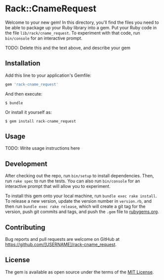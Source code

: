 # Rack::CnameRequest

Welcome to your new gem! In this directory, you'll find the files you need to be able to package up your Ruby library into a gem. Put your Ruby code in the file `lib/rack/cname_request`. To experiment with that code, run `bin/console` for an interactive prompt.

TODO: Delete this and the text above, and describe your gem

## Installation

Add this line to your application's Gemfile:

```ruby
gem 'rack-cname_request'
```

And then execute:

    $ bundle

Or install it yourself as:

    $ gem install rack-cname_request

## Usage

TODO: Write usage instructions here

## Development

After checking out the repo, run `bin/setup` to install dependencies. Then, run `rake spec` to run the tests. You can also run `bin/console` for an interactive prompt that will allow you to experiment.

To install this gem onto your local machine, run `bundle exec rake install`. To release a new version, update the version number in `version.rb`, and then run `bundle exec rake release`, which will create a git tag for the version, push git commits and tags, and push the `.gem` file to [rubygems.org](https://rubygems.org).

## Contributing

Bug reports and pull requests are welcome on GitHub at https://github.com/[USERNAME]/rack-cname_request.

## License

The gem is available as open source under the terms of the [MIT License](http://opensource.org/licenses/MIT).
